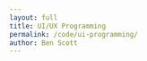 ```yaml
---
layout: full
title: UI/UX Programming
permalink: /code/ui-programming/
author: Ben Scott
---
```



<script deferred type="module">

///
/// 2017-10-31 make your own user interface day
///
/// copy this file to your own folder to get started
///
import * as T from '../evan-erdos/module.js'
import * as Effects from '../evan-erdos/effects/module.js'
import * as Shaders from '../evan-erdos/shaders/module.js'

let floor = new T.Mesh(
    new T.PlaneGeometry(1e3,1e3,512,512),
    new T.MeshStandardMaterial({ color:0x111111, roughness:0.9 }))
    floor.castShadow = floor.receiveShadow = true
    floor.rotation.set(-Math.PI/2,0,0)

async function onload(context, load) {
    let [sound] = await load('red-alert.wav')
    let alarm = new T.PositionalAudio(context.listener)
        alarm.setBuffer(sound) // alarm.play()
        context.add(alarm)

    let [skybox] = await load('depression-pass.hdr')
        context.setEnvMap(skybox)

    let files = [
        'planet-albedo.png', 'planet-normal.jpg',
        'planet-physic.png', 'star-albedo.png',
        'noise-blue-blur.png', 'noise-dithering.png' ]

    let [albedo,normal,physic,lucent,height,opaque] = await load(...files)

    let material = new T.MeshPhysicalMaterial({
        color:0xBBEEFF, reflectivity:1.5,
        map:albedo, alphaMap:opaque,
        normalMap:normal, normalScale:new T.Vector2(1.0,1.0),
        aoMap:physic, aoMapIntensity:1.0,
        roughnessMap:physic, roughness:1.0,
        metalnessMap:physic, metalness:0.5,
        envMap:skybox, envMapIntensity:1.0,
        emissive:0x000FFF, emissiveMap:lucent, emissiveIntensity:1.5,
        displacementMap:height,
        displacementScale:10, displacementBias:-5,
        clearCoat:0.5, clearCoatRoughness:0.5, })

    floor.material = material
    floor.material.needsUpdate = true

    let table = new T.Mesh(
        new T.CubeGeometry(9,1,4),
        new T.MeshStandardMaterial({
            color:0xBBEEFF, roughness: 0.6,
            map:albedo, normalMap:normal,
            envMap:skybox, envMapIntensity:1.0,
            aoMap:physic, aoMapIntensity:1.0, }))
        table.position.set(0,4.5,0)
        context.add(table)

    let [lamp] = await load('brass-lantern.gltf')
        context.importEnv(lamp.scene)
        lamp.scene.position.set(0,6,0)
        context.add(lamp.scene)

    let bulb = new T.PointLight(0xBBEEFF,1)
        // bulb.castShadow = true
        lamp.scene.add(bulb)

}

/// called before rendering the scene
function update(deltaTime=0.01) {

}

/// called when clicking on an object
function onclick(object) {
    let material = object.material
    if (material===undefined) return
    material.emissive = 0x111111
    material.emissiveIntensity = 2
    material.needsUpdate = true
}


// SereneFright AbandonedIce RustedWounds BurnedMemory IllFireburst
// IncisionAils SomnolentEnd VeinEnergies PiercingLove DoorsReality

window.renderer = new T.Renderer({
    color: 0x5A7F8B, ambient: 0x14031B,
    light: 0xFEEBC1, ground: 0xF2E9CF,
    position: { x:-7, y:7, z:2 },
    fog: { color: 0x000B14, near: 1e1, far: 1e3, },
    hdr: { tonemapping: T.CineonToneMapping, exposure: 0.4 },
    objects: [ floor ],
    effects: [new Effects.GlitchPass(), new Effects.DreamPass({
        pow:[1.0, 1.0, 1.0], mul:[1.0, 1.0, 1.0],
        add:[0.0, 0.0, 0.0], mhu:[1.0, 1.1, 1.0],
        colors: [
            [...T.OdysseyDoors.RustedWounds],
            [...T.OdysseyDoors.AbandonedIce],
            [...T.OdysseyDoors.IllFireburst],
            [...T.OdysseyDoors.PiercingLove]],
        noise:1.0, scan:0.2, lines:2048, noir:0.001, darken:2.0,
        fill:0.6, bleach:0.001, techni:0.001, sepia:0.001,
        hue:0.0, speed:0.07, shift:0.01, })],
    onload, update, onclick,
    path: '../evan-erdos/' })

</script>


